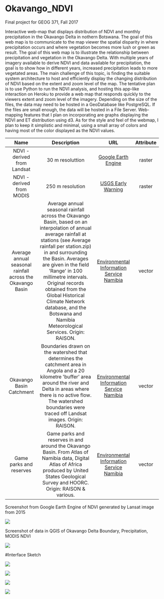 # Okavango_NDVI

Final project for GEOG 371, Fall 2017

Interactive web-map that displays distribution of NDVI and monthly precipitation in the Okavango Delta in nothern Botswana. The goal of this web map is to communicate to the map viewer the spatial disparity in where precipitation occurs and where vegetation becomes more lush or green as result. The goal of this web map is to illustrate the relationship between precipitation and vegetation in the Okavango Delta. With multiple years of imagery available to derive NDVI and data available for precipitation, the goal is to show how in different years, increased precipitation leads to more vegetated areas. The main challenge of this topic, is finding the suitable system architecture to host and efficiently display the changing distribution of NDVI based on the extent and zoom level of the map. The tentative plan is to use Python to run the NDVI analysis, and hosting this app-like interaction on Heroku to provide a web map that responds quickly to the viewers extent and zoom level of the imagery. Depending on the size of the files, the data may need to be hosted in a GeoDatabase like PostgreSQL. If the files are small enough, the data will be hosted in a File Server. Web-mapping features that I plan on incorporating are graphs displaying the NDVI and ET distribution using d3. As for the style and feel of the webmap, I plan to keep it simplistic and minimal, using a small array of colors and having most of the color displayed as the NDVI values.



|                   Name                   |               Description                |                   URL                    | Attribute |
| :--------------------------------------: | :--------------------------------------: | :--------------------------------------: | :-------: |
|       NDVI - derived from Landsat        |             30 m resoluttion             | [Google Earth Engine](https://earthengine.google.com/datasets/) |  raster   |
|        NDVI - derived from MODIS         |             250 m resolution             | [USGS Early Warning](https://earlywarning.usgs.gov/fews/product/450) |  raster   |
| Average annual seasonal rainfall across the Okavango Basin | Average annual seasonal rainfall across the Okavango Basin, based on an interpolation of annual average rainfall at stations (see Average rainfall per station.zip) in and surrounding the Basin. Averages are given in the field 'Range' in 100 millimetre intervals. Original records obtained from the Global Historical Climate Network database, and the Botswana and Namibia Meteorological Services. Origin: RAISON. | [Environmental Information Service Namibia]( http://www.the-eis.com/searchresults.php?action=quicksearch&seltype=Shapefile) |  vector   |
|         Okavango Basin Catchment         | Boundaries drawn on the watershed that determines the catchment area in Angola and a 20 kilometre 'buffer' area around the river and Delta in areas where there is no active flow. The watershed boundaries were traced off Landsat images. Origin: RAISON. | [Environmental Information Service Namibia]( http://www.the-eis.com/searchresults.php?action=quicksearch&seltype=Shapefile) |  vector   |
|         Game parks and reserves          | Game parks and reserves in and around the Okavango Basin. From Atlas of Namibia data, Digital Atlas of Africa produced by United States Geological Survey and HOORC. Origin: RAISON & various. | [Environmental Information Service Namibia]( http://www.the-eis.com/searchresults.php?action=quicksearch&seltype=Shapefile) |  vector   |

Screenshot from Google Earth Engine of NDVI generated by Lansat image from 2015

![](https://github.com/hannahfriedrich/Okavango_NDVI/blob/master/img/GEE_NDVI.png)

Screenshot of data in QGIS of Okavango Delta Boundary, Precipitation, MODIS NDVI

![](https://github.com/hannahfriedrich/Okavango_NDVI/blob/master/img/QGIS_DataPic.png)


#Interface Sketch



![](https://github.com/hannahfriedrich/okavangondvi/blob/master/img/Landing.jpg)

![](https://github.com/hannahfriedrich/okavangondvi/blob/master/img/Background.jpg)

![](https://github.com/hannahfriedrich/okavangondvi/blob/master/img/Data.jpg)

![](https://github.com/hannahfriedrich/okavangondvi/blob/master/img/About.jpg)







